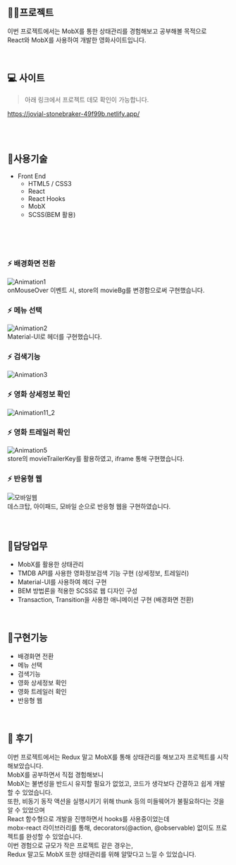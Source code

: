 ## 👩‍💻프로젝트 
이번 프로젝트에서는 MobX를 통한 상태관리를 경험해보고 공부해볼 목적으로 <br />
React와 MobX를 사용하여 개발한 영화사이트입니다.

<br />

## 💻 사이트

> 아래 링크에서 프로젝트 데모 확인이 가능합니다. <br />



https://jovial-stonebraker-49f99b.netlify.app/



<br />



<br />

## 📗사용기술
  - Front End
    - HTML5 / CSS3
    - React
    - React Hooks
    - MobX
    - SCSS(BEM 활용)

<br />
<br />
<br />

### ⚡ 배경화면 전환
![Animation1](https://user-images.githubusercontent.com/29578054/132247220-02c06dcc-9d8a-469f-93f1-c0140fe4a4a0.gif)
<br />
onMouseOver 이벤트 시, store의 movieBg를 변경함으로써 구현했습니다.
<br />

### ⚡ 메뉴 선택
![Animation2](https://user-images.githubusercontent.com/29578054/132247245-cef82aea-de36-45d4-9fe4-334c6fb3f104.gif)
<br />
Material-UI로 헤더를 구현했습니다.
<br />

### ⚡ 검색기능
![Animation3](https://user-images.githubusercontent.com/29578054/132247268-aeb68ee8-54b0-4be2-92a8-bdcee59d6208.gif)


### ⚡ 영화 상세정보 확인
![Animation11_2](https://user-images.githubusercontent.com/29578054/132248844-8f59f343-4bf2-4d28-b827-cbdc27ce2c9c.gif)


### ⚡ 영화 트레일러 확인
![Animation5](https://user-images.githubusercontent.com/29578054/132247873-df8251c6-cb68-4302-bda8-8fe72de014f7.gif)
<br />
store의 movieTrailerKey를 활용하였고, iframe 통해 구현했습니다.
<br />

### ⚡ 반응형 웹
![모바일웹](https://user-images.githubusercontent.com/29578054/131370459-7d002d89-7f6c-4bc4-a7b0-9a8537fee29a.PNG)
<br />
데스크탑, 아이패드, 모바일 순으로 반응형 웹을 구현하였습니다.
<br />
<br />
<br />


## 📝담당업무
- MobX를 활용한 상태관리
- TMDB API를 사용한 영화정보검색 기능 구현 (상세정보, 트레일러)
- Material-UI를 사용하여 헤더 구현
- BEM 방법론을 적용한 SCSS로 웹 디자인 구성
- Transaction, Transition을 사용한 애니메이션 구현 (배경화면 전환)

<br />

## 📜구현기능
- 배경화면 전환
- 메뉴 선택
- 검색기능
- 영화 상세정보 확인
- 영화 트레일러 확인
- 반응형 웹

<br />


## 🌵 후기

이번 프로젝트에서는 Redux 말고 MobX를 통해 상태관리를 해보고자 프로젝트를 시작해보았습니다.<br />
MobX를 공부하면서 직접 경험해보니<br />
MobX는 불변성을 반드시 유지할 필요가 없었고, 코드가 생각보다 간결하고 쉽게 개발할 수 있었습니다.<br />
또한, 비동기 동작 액션을 실행시키기 위해 thunk 등의 미들웨어가 불필요하다는 것을 알 수 있었으며<br />
React 함수형으로 개발을 진행하면서 hooks를 사용중이었는데<br />
mobx-react 라이브러리를 통해, decorators(@action, @observable) 없이도 프로젝트를 완성할 수 있었습니다.<br />
이번 경험으로 규모가 작은 프로젝트 같은 경우는, <br />
Redux 말고도 MobX 또한 상태관리를 위해 알맞다고 느낄 수 있었습니다.<br />
<br />
<br />
<br />
